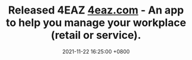 ---
title: Released 4EAZ <a href="https://4eaz.com">4eaz.com</a> - An app to help you manage your workplace (retail or service).
date: 2021-11-22 16:25:00 +0800
---